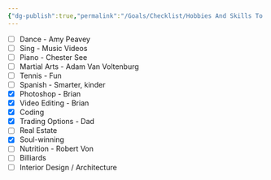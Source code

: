```yaml
---
{"dg-publish":true,"permalink":"/Goals/Checklist/Hobbies And Skills To Learn/","created":"Jun 23, 2023, 8:15 PM"}
---
```


- [ ] Dance - Amy Peavey
- [ ] Sing - Music Videos
- [ ] Piano - Chester See
- [ ] Martial Arts - Adam Van Voltenburg
- [ ] Tennis - Fun
- [ ] Spanish - Smarter, kinder
- [x] Photoshop - Brian
- [x] Video Editing - Brian
- [x] Coding
- [x] Trading Options - Dad
- [ ] Real Estate
- [x] Soul-winning
- [ ] Nutrition - Robert Von
- [ ] Billiards
- [ ] Interior Design / Architecture